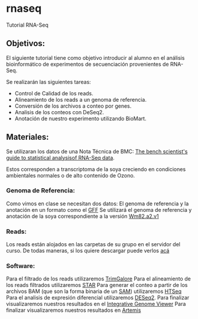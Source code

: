 # rnaseq

Tutorial RNA-Seq

## Objetivos:

El siguiente tutorial tiene como objetivo introducir al alumno en el análisis bioinformático de 
experimentos de secuenciación provenientes de RNA-Seq.

Se realizarán las siguientes tareas:

- Control de Calidad de los reads.
- Alineamiento de los reads a un genoma de referencia.
- Conversión de los archivos a conteo por genes.
- Analisis de los conteos con DeSeq2.
- Anotación de nuestro experimento utilizando BioMart.
 
## Materiales:

Se utilizaran los datos de una Nota Técnica de BMC: [The bench scientist's guide to statistical analysisof RNA-Seq data](https://bmcresnotes.biomedcentral.com/track/pdf/10.1186/1756-0500-5-506).
 
Estos corresponden a transcriptoma de la soya creciendo en condiciones ambientales normales o de alto contenido de Ozono.

### Genoma de Referencia:

Como vimos en clase se necesitan dos datos:
El genoma de referencia y la anotación en un formato como el [GFF](https://github.com/The-Sequence-Ontology/Specifications/blob/master/gff3.md)
Se utilizará el genoma de referencia y anotación de la soya correspondiente a la versión [Wm82.a2.v1](https://phytozome.jgi.doe.gov/pz/portal.html#!bulk?org=Org_Gmax)

### Reads:

Los reads están alojados en las carpetas de su grupo en el servidor del curso.
De todas maneras, si los quiere descargar puede verlos [acá](http://www.ncbi.nlm.nih.gov/sra/?term=SRP009826)

### Software:

Para el filtrado de los reads utilizaremos [TrimGalore](https://github.com/FelixKrueger/TrimGalore/blob/master/Docs/Trim_Galore_User_Guide.md)
Para el alineamiento de los reads filtrados utilizaremos [STAR](https://github.com/alexdobin/STAR)
Para generar el conteo a partir de los archivos BAM (que son la forma binaria de un [SAM](https://samtools.github.io/hts-specs/SAMv1.pdf)) 
utilizaremos [HTSeq](http://www-huber.embl.de/HTSeq/doc/overview.html)
Para el analisis de expresión diferencial utilizaremos [DESeq2](http://bioconductor.org/packages/release/bioc/html/DESeq2.html).
Para finalizar visualizaremos nuestros resultados en el [Integrative Genome Viewer](https://software.broadinstitute.org/software/igv/)
Para finalizar visualizaremos nuestros resultados en [Artemis](https://software.broadinstitute.org/software/igv/)






